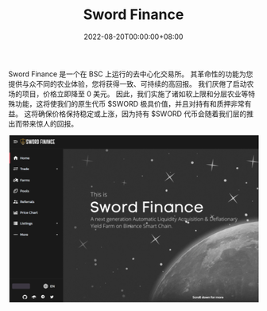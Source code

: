﻿---
title: "Sword Finance"
description: "Sword Finance 是一个在 BSC 上运行的去中心化交易所。 其革命性的功能为您提供与众不同的农业体验，您将获得一致的收获"
date: 2022-08-20T00:00:00+08:00
lastmod: 2022-08-20T00:00:00+08:00
draft: false
authors: ["boogArno"]
featuredImage: "sword-finance.png"
tags: ["DeFi","Sword Finance"]
categories: ["nfts"]
nfts: ["DeFi"]
blockchain: "BSC"
website: "https://dappradar.com/"
twitter: "https://twitter.com/sword_finance"
discord: ""
telegram: ""
github: ""
youtube: ""
twitch: ""
facebook: ""
instagram: ""
reddit: ""
medium: ""
steam: ""
gitbook: ""
googleplay: ""
appstore: ""
status: "Live"
weight: 
lightgallery: true
toc: true
pinned: false
recommend: false
recommend1: false
---
Sword Finance 是一个在 BSC 上运行的去中心化交易所。 其革命性的功能为您提供与众不同的农业体验，您将获得一致、可持续的高回报。
‌我们厌倦了启动农场的项目，价格立即降至 0 美元。 因此，我们实施了诸如软上限和分层农业等特殊功能，这将使我们的原生代币 $SWORD 极具价值，并且对持有和质押非常有益。 这将确保价格保持稳定或上涨，因为持有 $SWORD 代币会随着我们层的推出而带来惊人的回报。

![swordfinance-dapp-defi-bsc-image1_7104de0c056d7aed74794b9c84e7a6d5](swordfinance-dapp-defi-bsc-image1_7104de0c056d7aed74794b9c84e7a6d5.png)